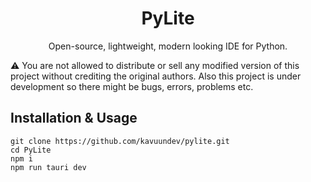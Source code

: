 <h1 align="center">PyLite</h1>
<p align="center">Open-source, lightweight, modern looking IDE for Python.</p>

⚠️ You are not allowed to distribute or sell any modified version of this project without crediting the original authors. Also this project is under development so there might be bugs, errors, problems etc.

## Installation & Usage

```
git clone https://github.com/kavuundev/pylite.git
cd PyLite
npm i
npm run tauri dev
```
